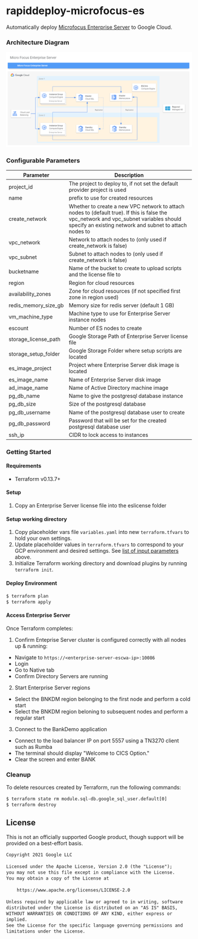 # rapiddeploy-microfocus-es

Automatically deploy [Microfocus Enterprise Server](https://www.microfocus.com/en-us/products/enterprise-server/overview) to Google Cloud. 

### Architecture Diagram

![Architecture Diagram of Enterprise Server on GCP](./diagram.png)

### Configurable Parameters

Parameter | Description 
--- | ---
project_id | The project to deploy to, if not set the default provider project is used
name | prefix to use for created resources
create_network | Whether to create a new VPC network to attach nodes to (default true). If this is false the vpc_network and vpc_subnet variables should specify an existing network and subnet to attach nodes to
vpc_network | Network to attach nodes to (only used if create_network is false)
vpc_subnet | Subnet to attach nodes to (only used if create_network is false) 
bucketname | Name of the bucket to create to upload scripts and the license file to
region | Region for cloud resources
availability_zones | Zone for cloud resources (if not specified first zone in region used)
redis_memory_size_gb | Memory size for redis server (default 1 GB)
vm_machine_type | Machine type to use for Enterprise Server instance nodes
escount | Number of ES nodes to create
storage_license_path | Google Storage Path of Enterprise Server license file
storage_setup_folder | Google Storage Folder where setup scripts are located
es_image_project | Project where Enterprise Server disk image is located
es_image_name | Name of Enterprise Server disk image
ad_image_name | Name of Active Directory machine image
pg_db_name | Name to give the postgresql database instance
pg_db_size | Size of the postgresql database
pg_db_username | Name of the postgresql database user to create
pg_db_password | Password that will be set for the created postgresql database user
ssh_ip | CIDR to lock access to instances

### Getting Started

#### Requirements
* Terraform v0.13.7+

#### Setup
1. Copy an Enterprise Server license file into the eslicense folder

#### Setup working directory
1. Copy placeholder vars file `variables.yaml` into new `terraform.tfvars` to hold your own settings.
2. Update placeholder values in `terraform.tfvars` to correspond to your GCP environment and desired settings. See [list of input parameters](#configurable-parameters) above.
3. Initialize Terraform working directory and download plugins by running `terraform init`.

#### Deploy Environment

```shell
$ terraform plan
$ terraform apply
```

#### Access Enterprise Server

Once Terraform completes:

1. Confirm Enteprise Server cluster is configured correctly with all nodes up & running:
  * Navigate to `https://<enterprise-server-escwa-ip>:10086`
  * Login
  * Go to Native tab
  * Confirm Directory Servers are running

2. Start Enterprise Server regions
  * Select the BNKDM region belonging to the first node and perform a cold start
  * Select the BNKDM region beloning to subsequent nodes and perform a regular start

3. Connect to the BankDemo application
  * Connect to the load balancer IP on port 5557 using a TN3270 client such as Rumba
  * The terminal should display "Welcome to CICS Option."
  * Clear the screen and enter BANK

### Cleanup

To delete resources created by Terraform, run the following commands:
``` shell
$ terraform state rm module.sql-db.google_sql_user.default[0]
$ terraform destroy
```

## License

This is not an officially supported Google product, though support will be provided on a best-effort basis.

```
Copyright 2021 Google LLC

Licensed under the Apache License, Version 2.0 (the "License");
you may not use this file except in compliance with the License.
You may obtain a copy of the License at

    https://www.apache.org/licenses/LICENSE-2.0

Unless required by applicable law or agreed to in writing, software
distributed under the License is distributed on an "AS IS" BASIS,
WITHOUT WARRANTIES OR CONDITIONS OF ANY KIND, either express or implied.
See the License for the specific language governing permissions and
limitations under the License.
